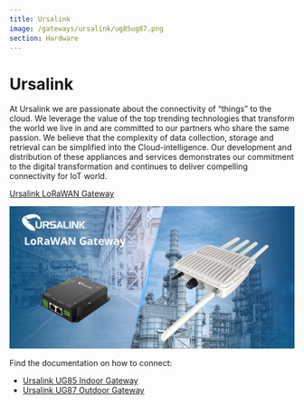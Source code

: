 ```yaml
---
title: Ursalink
image: /gateways/ursalink/ug85ug87.png
section: Hardware
---
```



# Ursalink

At Ursalink we are passionate about the connectivity of “things” to the cloud. We leverage the value of the top trending technologies that transform the world we live in and are committed to our partners who share the same passion. We believe that the complexity of data collection, storage and retrieval can be simplified into the Cloud-intelligence. Our development and distribution of these appliances and services demonstrates our commitment to the digital transformation and continues to deliver compelling connectivity for IoT world.

[Ursalink LoRaWAN Gateway](https://https://www.ursalink.com/en/ad-lorawan-gateway/)

![Ursalink_LoRaWAN_Gateway](ug85ug87.png)

Find the documentation on how to connect:
- [Ursalink UG85 Indoor Gateway](https://www.thethingsnetwork.org/docs/gateways/Ursalink/UG85.html)
- [Ursalink UG87 Outdoor Gateway](https://www.thethingsnetwork.org/docs/gateways/Ursalink/UG87.html)

